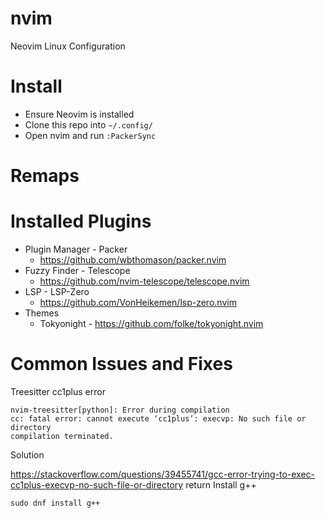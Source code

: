 # nvim
Neovim Linux Configuration

# Install
* Ensure Neovim is installed
* Clone this repo into `~/.config/`
* Open nvim and run `:PackerSync` 

# Remaps

# Installed Plugins
- Plugin Manager - Packer
    - https://github.com/wbthomason/packer.nvim
- Fuzzy Finder - Telescope
    - https://github.com/nvim-telescope/telescope.nvim
- LSP - LSP-Zero
    - https://github.com/VonHeikemen/lsp-zero.nvim
- Themes
    - Tokyonight - https://github.com/folke/tokyonight.nvim

# Common Issues and Fixes
Treesitter cc1plus error
```
nvim-treesitter[python]: Error during compilation
cc: fatal error: cannot execute ‘cc1plus’: execvp: No such file or directory
compilation terminated.
```
Solution

https://stackoverflow.com/questions/39455741/gcc-error-trying-to-exec-cc1plus-execvp-no-such-file-or-directory  return
Install g++

`sudo dnf install g++`
